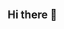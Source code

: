 ## Hi there 👋

<!--
**andrekur/andrekur** is a ✨ _special_ ✨ repository because its `README.md` (this file) appears on your GitHub profile.

Here are some ideas to get you started:
<p align = 'center'>
 <a href="https://github-readme-stats.vercel.app/api?username=andrekur&show_icons=true&count_private=true"><img height=150 src="https://github-readme-stats.vercel.app/api?username=andrekur&show_icons=true&count_private=true" /></a>
<a href="https://github.com/andrekur/github-readme-stats"><img height=150 src="https://github-readme-stats.vercel.app/api/top-langs/?username=andrekur&layout=compact" /></a>
 </p>
- 🔭 I’m currently working on ...
- 🌱 I’m currently learning ...
- 👯 I’m looking to collaborate on ...
- 🤔 I’m looking for help with ...
- 💬 Ask me about ...
- 📫 How to reach me: ...
- 😄 Pronouns: ...
- ⚡ Fun fact: ...
-->
